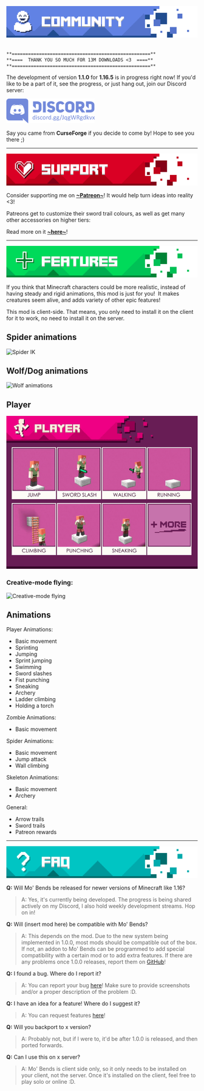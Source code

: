 ![Community](https://github.com/mobends/mobends-resources/raw/master/media/community.png) 

```
**===================================================**
**====  THANK YOU SO MUCH FOR 13M DOWNLOADS <3  ====**
**===================================================**
```

The development of version **1.1.0** for **1.16.5** is in progress right now! If you'd like to be a part of it, see the progress, or just hang out, join our Discord server:

<a href="https://discord.gg/JqgWRgdkvx" style="display: block; margin: 0 auto"><img src="https://github.com/mobends/mobends-resources/raw/master/media/discord-invite-small.png" width=233 /></a>

Say you came from **CurseForge** if you decide to come by! Hope to see you there ;)

--------------

<a href="https://www.patreon.com/goblinbob"><img src="https://github.com/mobends/mobends-resources/raw/master/media/support.png" /></a>

Consider supporting me on [**~Patreon~**](https://www.patreon.com/goblinbob)! It would help turn ideas into reality <3!

Patreons get to customize their sword trail colours, as well as get many other accessories on higher tiers:

Read more on it [**~here~**](https://github.com/mobends/MoBends/wiki/Supporter-rewards)!

--------------

![Features](https://github.com/mobends/mobends-resources/raw/master/media/features.png)

If you think that Minecraft characters could be more realistic, instead of having steady and rigid animations, this mod is just for you!  It makes creatures seem alive, and adds variety of other epic features!

This mod is client-side. That means, you only need to install it on the client for it to work, no need to install it on the server.

## Spider animations
![Spider IK](https://media.giphy.com/media/TiPRraNb12AdA0kr99/giphy.gif)

## Wolf/Dog animations
![Wolf animations](https://i.gyazo.com/e8a505c78c8f032b44c93c2f27926948.gif)

## Player
![Player animation sheet](https://github.com/mobends/mobends-resources/raw/master/media/mob-sheet-player.gif)

### Creative-mode flying:
![Creative-mode flying](https://i.gyazo.com/4984da319d28b2c8359a24009be6eab1.gif)

## Animations
Player Animations:
- Basic movement
- Sprinting
- Jumping
- Sprint jumping
- Swimming
- Sword slashes
- Fist punching
- Sneaking
- Archery
- Ladder climbing
- Holding a torch

Zombie Animations:
- Basic movement

Spider Animations:
- Basic movement
- Jump attack
- Wall climbing

Skeleton Animations:
- Basic movement
- Archery

General:
- Arrow trails
- Sword trails
- Patreon rewards

--------------

![FAQ](https://github.com/mobends/mobends-resources/raw/master/media/faq.png)

**Q:** Will Mo' Bends be released for newer versions of Minecraft like 1.16?
> A: Yes, it's currently being developed. The progress is being shared actively on my Discord, I also hold weekly development streams. Hop on in!

**Q:** Will (insert mod here) be compatible with Mo' Bends?
> A: This depends on the mod. Due to the new system being implemented in 1.0.0, most mods should be compatible out of the box. If not, an addon to Mo' Bends can be programmed to add special compatibility with a certain mod or to add extra features. If there are any problems once 1.0.0 releases, report them on [GitHub](https://github.com/mobends/MoBends/issues/new?assignees=&labels=bug&template=bug_report.md&title=)!

**Q:** I found a bug. Where do I report it?
> A: You can report your bug [here](https://github.com/mobends/MoBends/issues/new?assignees=&labels=bug&template=bug_report.md&title=)! Make sure to provide screenshots and/or a proper description of the problem :D.

**Q:** I have an idea for a feature! Where do I suggest it?
> A: You can request features [here](https://github.com/mobends/MoBends/issues/new?assignees=&labels=&template=feature_request.md&title=)!

**Q:** Will you backport to x version?
> A: Probably not, but if I were to, it'd be after 1.0.0 is released, and then ported forwards.

**Q:** Can I use this on x server?
> A: Mo' Bends is client side only, so it only needs to be installed on your client, not the server. Once it's installed on the client, feel free to play solo or online :D.